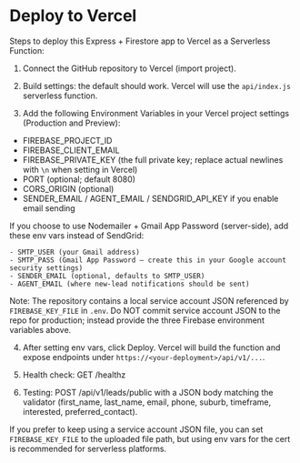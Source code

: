 # Deploy to Vercel

Steps to deploy this Express + Firestore app to Vercel as a Serverless Function:

1. Connect the GitHub repository to Vercel (import project).

2. Build settings: the default should work. Vercel will use the `api/index.js` serverless function.

3. Add the following Environment Variables in your Vercel project settings (Production and Preview):

  - FIREBASE_PROJECT_ID
  - FIREBASE_CLIENT_EMAIL
  - FIREBASE_PRIVATE_KEY (the full private key; replace actual newlines with `\n` when setting in Vercel)
  - PORT (optional; default 8080)
  - CORS_ORIGIN (optional)
  - SENDER_EMAIL / AGENT_EMAIL / SENDGRID_API_KEY if you enable email sending

  If you choose to use Nodemailer + Gmail App Password (server-side), add these env vars instead of SendGrid:

    - SMTP_USER (your Gmail address)
    - SMTP_PASS (Gmail App Password — create this in your Google account security settings)
    - SENDER_EMAIL (optional, defaults to SMTP_USER)
    - AGENT_EMAIL (where new-lead notifications should be sent)

  Note: The repository contains a local service account JSON referenced by `FIREBASE_KEY_FILE` in `.env`. Do NOT commit service account JSON to the repo for production; instead provide the three Firebase environment variables above.

4. After setting env vars, click Deploy. Vercel will build the function and expose endpoints under `https://<your-deployment>/api/v1/...`.

5. Health check: GET /healthz

6. Testing: POST /api/v1/leads/public with a JSON body matching the validator (first_name, last_name, email, phone, suburb, timeframe, interested, preferred_contact).

If you prefer to keep using a service account JSON file, you can set `FIREBASE_KEY_FILE` to the uploaded file path, but using env vars for the cert is recommended for serverless platforms.
